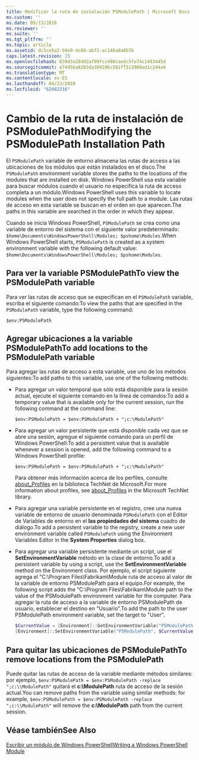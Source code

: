 ```yaml
---
title: Modificar la ruta de instalación PSModulePath | Microsoft Docs
ms.custom: ''
ms.date: 09/13/2016
ms.reviewer: ''
ms.suite: ''
ms.tgt_pltfrm: ''
ms.topic: article
ms.assetid: dc5ce5a2-50e9-4c88-abf1-ac148a8a6b7b
caps.latest.revision: 15
ms.openlocfilehash: 639d3a28dd2af09fcc498caedc5fe74c1493445d
ms.sourcegitcommit: e7445ba8203da304286c591ff513900ad1c244a4
ms.translationtype: MT
ms.contentlocale: es-ES
ms.lasthandoff: 04/23/2019
ms.locfileid: "62082216"
---
```

# <a name="modifying-the-psmodulepath-installation-path"></a><span data-ttu-id="660b2-102">Cambio de la ruta de instalación de PSModulePath</span><span class="sxs-lookup"><span data-stu-id="660b2-102">Modifying the PSModulePath Installation Path</span></span>

<span data-ttu-id="660b2-103">El `PSModulePath` variable de entorno almacena las rutas de acceso a las ubicaciones de los módulos que están instalados en el disco.</span><span class="sxs-lookup"><span data-stu-id="660b2-103">The `PSModulePath` environment variable stores the paths to the locations of the modules that are installed on disk.</span></span> <span data-ttu-id="660b2-104">Windows PowerShell usa esta variable para buscar módulos cuando el usuario no especifica la ruta de acceso completa a un módulo.</span><span class="sxs-lookup"><span data-stu-id="660b2-104">Windows PowerShell uses this variable to locate modules when the user does not specify the full path to a module.</span></span> <span data-ttu-id="660b2-105">Las rutas de acceso en esta variable se buscan en el orden en que aparecen.</span><span class="sxs-lookup"><span data-stu-id="660b2-105">The paths in this variable are searched in the order in which they appear.</span></span>

<span data-ttu-id="660b2-106">Cuando se inicia Windows PowerShell, `PSModulePath` se crea como una variable de entorno del sistema con el siguiente valor predeterminado: `$home\Documents\WindowsPowerShell\Modules; $pshome\Modules`.</span><span class="sxs-lookup"><span data-stu-id="660b2-106">When Windows PowerShell starts, `PSModulePath` is created as a system environment variable with the following default value: `$home\Documents\WindowsPowerShell\Modules; $pshome\Modules`.</span></span>

## <a name="to-view-the-psmodulepath-variable"></a><span data-ttu-id="660b2-107">Para ver la variable PSModulePath</span><span class="sxs-lookup"><span data-stu-id="660b2-107">To view the PSModulePath variable</span></span>

<span data-ttu-id="660b2-108">Para ver las rutas de acceso que se especifican en el `PSModulePath` variable, escriba el siguiente comando:</span><span class="sxs-lookup"><span data-stu-id="660b2-108">To view the paths that are specified in the `PSModulePath` variable, type the following command:</span></span>

`$env:PSModulePath`

## <a name="to-add-locations-to-the-psmodulepath-variable"></a><span data-ttu-id="660b2-109">Agregar ubicaciones a la variable PSModulePath</span><span class="sxs-lookup"><span data-stu-id="660b2-109">To add locations to the PSModulePath variable</span></span>

<span data-ttu-id="660b2-110">Para agregar las rutas de acceso a esta variable, use uno de los métodos siguientes:</span><span class="sxs-lookup"><span data-stu-id="660b2-110">To add paths to this variable, use one of the following methods:</span></span>

- <span data-ttu-id="660b2-111">Para agregar un valor temporal que sólo está disponible para la sesión actual, ejecute el siguiente comando en la línea de comandos:</span><span class="sxs-lookup"><span data-stu-id="660b2-111">To add a temporary value that is available only for the current session, run the following command at the command line:</span></span>

  `$env:PSModulePath = $env:PSModulePath + ";c:\ModulePath"`

- <span data-ttu-id="660b2-112">Para agregar un valor persistente que está disponible cada vez que se abre una sesión, agregue el siguiente comando para un perfil de Windows PowerShell:</span><span class="sxs-lookup"><span data-stu-id="660b2-112">To add a persistent value that is available whenever a session is opened, add the following command to a Windows PowerShell profile:</span></span>

  `$env:PSModulePath = $env:PSModulePath + ";c:\ModulePath"`

  <span data-ttu-id="660b2-113">Para obtener más información acerca de los perfiles, consulte [about_Profiles](/powershell/module/microsoft.powershell.core/about/about_profiles) en la biblioteca TechNet de Microsoft.</span><span class="sxs-lookup"><span data-stu-id="660b2-113">For more information about profiles, see [about_Profiles](/powershell/module/microsoft.powershell.core/about/about_profiles) in the Microsoft TechNet library.</span></span>

- <span data-ttu-id="660b2-114">Para agregar una variable persistente en el registro, cree una nueva variable de entorno de usuario denominada `PSModulePath` con el Editor de Variables de entorno en el **las propiedades del sistema** cuadro de diálogo.</span><span class="sxs-lookup"><span data-stu-id="660b2-114">To add a persistent variable to the registry, create a new user environment variable called `PSModulePath` using the Environment Variables Editor in the **System Properties** dialog box.</span></span>

- <span data-ttu-id="660b2-115">Para agregar una variable persistente mediante un script, use el **SetEnvironmentVariable** método en la clase de entorno.</span><span class="sxs-lookup"><span data-stu-id="660b2-115">To add a persistent variable by using a script, use the **SetEnvironmentVariable** method on the Environment class.</span></span> <span data-ttu-id="660b2-116">Por ejemplo, el script siguiente agrega el "C:\Program Files\Fabrikam\Module ruta de acceso al valor de la variable de entorno PSModulePath para el equipo.</span><span class="sxs-lookup"><span data-stu-id="660b2-116">For example, the following script adds the "C:\Program Files\Fabrikam\Module path to the value of the PSModulePath environment variable for the computer.</span></span> <span data-ttu-id="660b2-117">Para agregar la ruta de acceso a la variable de entorno PSModulePath de usuario, establecer el destino en "Usuario".</span><span class="sxs-lookup"><span data-stu-id="660b2-117">To add the path to the user PSModulePath environment variable, set the target to "User".</span></span>

  ```powershell
  $CurrentValue = [Environment]::GetEnvironmentVariable("PSModulePath", "Machine")
  [Environment]::SetEnvironmentVariable("PSModulePath", $CurrentValue + ";C:\Program Files\Fabrikam\Modules", "Machine")

  ```

## <a name="to-remove-locations-from-the-psmodulepath"></a><span data-ttu-id="660b2-118">Para quitar las ubicaciones de PSModulePath</span><span class="sxs-lookup"><span data-stu-id="660b2-118">To remove locations from the PSModulePath</span></span>

<span data-ttu-id="660b2-119">Puede quitar las rutas de acceso de la variable mediante métodos similares: por ejemplo, `$env:PSModulePath = $env:PSModulePath -replace ";c:\\ModulePath"` quitará el **c:\ModulePath** ruta de acceso de la sesión actual.</span><span class="sxs-lookup"><span data-stu-id="660b2-119">You can remove paths from the variable using similar methods: for example, `$env:PSModulePath = $env:PSModulePath -replace ";c:\\ModulePath"` will remove the **c:\ModulePath** path from the current session.</span></span>

## <a name="see-also"></a><span data-ttu-id="660b2-120">Véase también</span><span class="sxs-lookup"><span data-stu-id="660b2-120">See Also</span></span>

[<span data-ttu-id="660b2-121">Escribir un módulo de Windows PowerShell</span><span class="sxs-lookup"><span data-stu-id="660b2-121">Writing a Windows PowerShell Module</span></span>](./writing-a-windows-powershell-module.md)
